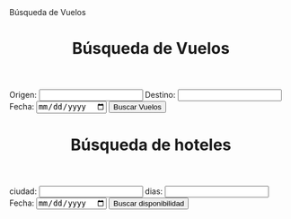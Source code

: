<!-- buscar_vuelos.php -->
<!DOCTYPE html>
<html lang="es">
<head>
    <meta charset="UTF-8">
    <meta name="viewport" content="width=device-width, initial-scale=1.0">
    Búsqueda de Vuelos
    <link rel="stylesheet" href="styles.css">
</head>
<body>
    <header>
        <h1>Búsqueda de Vuelos</h1>
    </header>
    <main>
        <form action="resultado_busqueda.php" method="post">
            <label for="origen">Origen:</label>
            <input type="text" id="origen" name="origen" required>
            <label for="destino">Destino:</label>
            <input type="text" id="destino" name="destino" required>
            <label for="fecha">Fecha:</label>
            <input type="date" id="fecha" name="fecha" required>
            <input type="submit" value="Buscar Vuelos">
        </form>
    </main>
     <header>
        <h1>Búsqueda de hoteles</h1>
    </header>
    <main>
        <form action="resultado_busqueda.php" method="post">
            <label for=" cuidad">ciudad:</label>
            <input type="text" id="cuidad" name="origen" required>
            <label for="dias">dias:</label>
            <input type="text" id="dias" name="destino" required>
            <label for="fecha">Fecha:</label>
            <input type="date" id="fecha" name="fecha" required>
            <input type="submit" value="Buscar disponibilidad">
        </form>
    </main>
</body>
</html>
